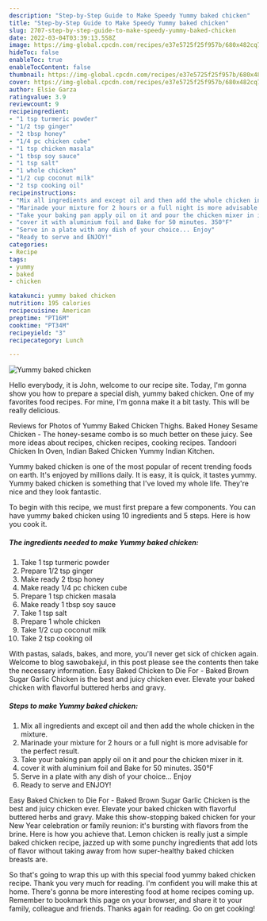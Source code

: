```yaml
---
description: "Step-by-Step Guide to Make Speedy Yummy baked chicken"
title: "Step-by-Step Guide to Make Speedy Yummy baked chicken"
slug: 2707-step-by-step-guide-to-make-speedy-yummy-baked-chicken
date: 2022-03-04T03:39:13.558Z
image: https://img-global.cpcdn.com/recipes/e37e5725f25f957b/680x482cq70/yummy-baked-chicken-recipe-main-photo.jpg
hideToc: false
enableToc: true
enableTocContent: false
thumbnail: https://img-global.cpcdn.com/recipes/e37e5725f25f957b/680x482cq70/yummy-baked-chicken-recipe-main-photo.jpg
cover: https://img-global.cpcdn.com/recipes/e37e5725f25f957b/680x482cq70/yummy-baked-chicken-recipe-main-photo.jpg
author: Elsie Garza
ratingvalue: 3.9
reviewcount: 9
recipeingredient:
- "1 tsp turmeric powder"
- "1/2 tsp ginger"
- "2 tbsp honey"
- "1/4 pc chicken cube"
- "1 tsp chicken masala"
- "1 tbsp soy sauce"
- "1 tsp salt"
- "1 whole chicken"
- "1/2 cup coconut milk"
- "2 tsp cooking oil"
recipeinstructions:
- "Mix all ingredients and except oil and then add the whole chicken in the mixture."
- "Marinade your mixture for 2 hours or a full night is more advisable for the perfect result."
- "Take your baking pan apply oil on it and pour the chicken mixer in it."
- "cover it with aluminium foil and Bake for 50 minutes. 350°F"
- "Serve in a plate with any dish of your choice... Enjoy"
- "Ready to serve and ENJOY!"
categories:
- Recipe
tags:
- yummy
- baked
- chicken

katakunci: yummy baked chicken 
nutrition: 195 calories
recipecuisine: American
preptime: "PT16M"
cooktime: "PT34M"
recipeyield: "3"
recipecategory: Lunch

---
```



![Yummy baked chicken](https://img-global.cpcdn.com/recipes/e37e5725f25f957b/680x482cq70/yummy-baked-chicken-recipe-main-photo.jpg)

Hello everybody, it is John, welcome to our recipe site. Today, I'm gonna show you how to prepare a special dish, yummy baked chicken. One of my favorites food recipes. For mine, I'm gonna make it a bit tasty. This will be really delicious.

Reviews for Photos of Yummy Baked Chicken Thighs. Baked Honey Sesame Chicken - The honey-sesame combo is so much better on these juicy. See more ideas about recipes, chicken recipes, cooking recipes. Tandoori Chicken In Oven, Indian Baked Chicken Yummy Indian Kitchen.

Yummy baked chicken is one of the most popular of recent trending foods on earth. It's enjoyed by millions daily. It is easy, it is quick, it tastes yummy. Yummy baked chicken is something that I've loved my whole life. They're nice and they look fantastic.


To begin with this recipe, we must first prepare a few components. You can have yummy baked chicken using 10 ingredients and 5 steps. Here is how you cook it.

<!--inarticleads1-->

##### The ingredients needed to make Yummy baked chicken:

1. Take 1 tsp turmeric powder
1. Prepare 1/2 tsp ginger
1. Make ready 2 tbsp honey
1. Make ready 1/4 pc chicken cube
1. Prepare 1 tsp chicken masala
1. Make ready 1 tbsp soy sauce
1. Take 1 tsp salt
1. Prepare 1 whole chicken
1. Take 1/2 cup coconut milk
1. Take 2 tsp cooking oil


With pastas, salads, bakes, and more, you&#39;ll never get sick of chicken again. Welcome to blog sawobakejul, in this post please see the contents then take the necessary information. Easy Baked Chicken to Die For - Baked Brown Sugar Garlic Chicken is the best and juicy chicken ever. Elevate your baked chicken with flavorful buttered herbs and gravy. 

<!--inarticleads2-->

##### Steps to make Yummy baked chicken:

1. Mix all ingredients and except oil and then add the whole chicken in the mixture.
1. Marinade your mixture for 2 hours or a full night is more advisable for the perfect result.
1. Take your baking pan apply oil on it and pour the chicken mixer in it.
1. cover it with aluminium foil and Bake for 50 minutes. 350°F
1. Serve in a plate with any dish of your choice... Enjoy
1. Ready to serve and ENJOY!

Easy Baked Chicken to Die For - Baked Brown Sugar Garlic Chicken is the best and juicy chicken ever. Elevate your baked chicken with flavorful buttered herbs and gravy. Make this show-stopping baked chicken for your New Year celebration or family reunion: it&#39;s bursting with flavors from the brine. Here is how you achieve that. Lemon chicken is really just a simple baked chicken recipe, jazzed up with some punchy ingredients that add lots of flavor without taking away from how super-healthy baked chicken breasts are. 

So that's going to wrap this up with this special food yummy baked chicken recipe. Thank you very much for reading. I'm confident you will make this at home. There's gonna be more interesting food at home recipes coming up. Remember to bookmark this page on your browser, and share it to your family, colleague and friends. Thanks again for reading. Go on get cooking!
